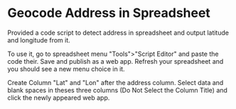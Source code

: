 # Geocode Address in Spreadsheet

Provided a code script to detect address in spreadsheet and output latitude and longitude from it.

To use it, go to spreadsheet menu "Tools">"Script Editor" and paste the code their. Save and publish as a web app. Refresh your spreadsheet and you should see a new menu choice in it.

Create Column "Lat" and "Lon" after the address column. Select data and blank spaces in theses three columns (Do Not Select the Column Title) and click the newly appeared web app.
